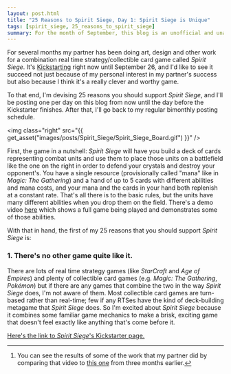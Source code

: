 ```yaml
---
layout: post.html
title: "25 Reasons to Spirit Siege, Day 1: Spirit Siege is Unique"
tags: [spirit_siege, 25_reasons_to_spirit_siege]
summary: For the month of September, this blog is an unofficial and unapologetic marketing vehicle for a mobile real-time strategy game.
---
```


For several months my partner has been doing art, design and other work for a combination real time strategy/collectible card game called _Spirit Siege_. It's [Kickstarting](https://www.kickstarter.com/projects/1796662059/spirit-siege-your-five-minute-strategy-game-fix) right now until September 26, and I'd like to see it succeed not just because of my personal interest in my partner's success but also because I think it's a really clever and worthy game.

To that end, I'm devising 25 reasons you should support _Spirit Siege_, and I'll be posting one per day on this blog from now until the day before the Kickstarter finishes. After that, I'll go back to my regular bimonthly posting schedule.

<img class="right" src="{{ get_asset("images/posts/Spirit_Siege/Spirit_Siege_Board.gif") }}" />

First, the game in a nutshell: _Spirit Siege_ will have you build a deck of cards representing combat units and use them to place those units on a battlefield like the one on the right in order to defend your crystals and destroy your opponent's. You have a single resource (provisionally called "mana" like in _Magic: The Gathering_) and a hand of up to 5 cards with different abilities and mana costs, and your mana and the cards in your hand both replenish at a constant rate. That's all there is to the basic rules, but the units have many different abilities when you drop them on the field. There's a demo video <a href="https://www.youtube.com/watch?v=w1CgPs3eZXo">here</a><sup id="ref1"><a href="#foot1" class="ref"></a></sup> which shows a full game being played and demonstrates some of those abilities.

With that in hand, the first of my 25 reasons that you should support _Spirit Siege_ is:

### 1. There's no other game quite like it.

There are lots of real time strategy games (like _StarCraft_ and _Age of Empires_) and plenty of collectible card games (e.g. _Magic: The Gathering_, _Pokémon_) but if there are any games that combine the two in the way _Spirit Siege_ does, I'm not aware of them. Most collectible card games are turn-based rather than real-time; few if any RTSes have the kind of deck-building metagame that _Spirit Siege_ does. So I'm excited about _Spirit Siege_ because it combines some familiar game mechanics to make a brisk, exciting game that doesn't feel exactly like anything that's come before it. 

[Here's the link to _Spirit Siege_'s Kickstarter page.](https://www.kickstarter.com/projects/1796662059/spirit-siege-your-five-minute-strategy-game-fix)

------------------------------------------------------------

<ol>
<li class="foot" id="foot1"><p>You can see the results of some of the work that my partner did by comparing that video to <a href="https://www.youtube.com/watch?v=0OljdZ24hZg">this one</a> from three months earlier.<a href="#ref1">↩</a></p></li>
</ol>